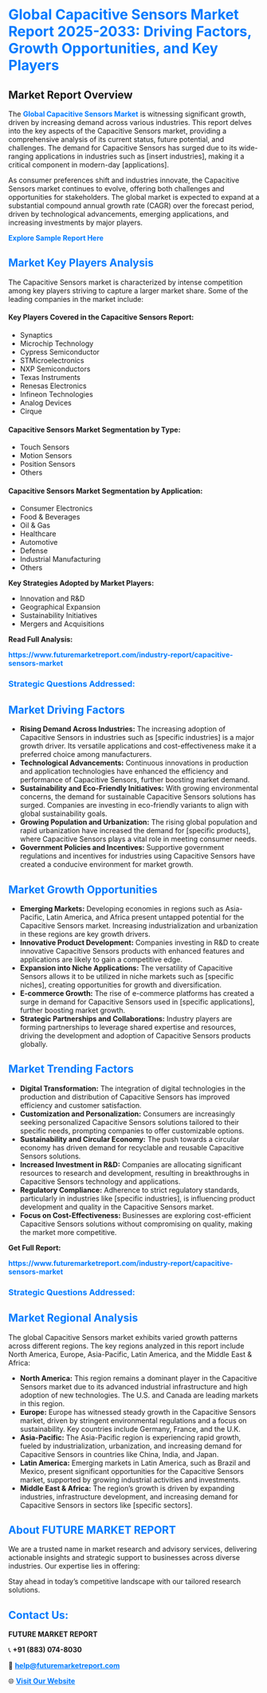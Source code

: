 <h1 style="color: #007BFF;">Global Capacitive Sensors Market Report 2025-2033: Driving Factors, Growth Opportunities, and Key Players</h1>

<section id="overview">
<h2>Market Report Overview</h2>
<p>The <a href="https://www.futuremarketreport.com/industry-report/capacitive-sensors-market" style="color: #007BFF; text-decoration: none;"><strong>Global Capacitive Sensors Market</strong></a> is witnessing significant growth, driven by increasing demand across various industries. This report delves into the key aspects of the Capacitive Sensors market, providing a comprehensive analysis of its current status, future potential, and challenges. The demand for Capacitive Sensors has surged due to its wide-ranging applications in industries such as [insert industries], making it a critical component in modern-day [applications].</p>
<p>As consumer preferences shift and industries innovate, the Capacitive Sensors market continues to evolve, offering both challenges and opportunities for stakeholders. The global market is expected to expand at a substantial compound annual growth rate (CAGR) over the forecast period, driven by technological advancements, emerging applications, and increasing investments by major players.</p>
</section>

<section id="overview">
<p><a href="https://www.futuremarketreport.com/request-sample/reportId=62585" style="color: #007BFF; text-decoration: none;"><strong>Explore Sample Report Here</strong></a></p>
</section>

<section id="key-players">
<h2 style="color: #007BFF;">Market Key Players Analysis</h2>
<p>The Capacitive Sensors market is characterized by intense competition among key players striving to capture a larger market share. Some of the leading companies in the market include:</p>
<h4>Key Players Covered in the Capacitive Sensors Report:</h4>
<ul><li>Synaptics</li><li>Microchip Technology</li><li>Cypress Semiconductor</li><li>STMicroelectronics</li><li>NXP Semiconductors</li><li>Texas Instruments</li><li>Renesas Electronics</li><li>Infineon Technologies</li><li>Analog Devices</li><li>Cirque</li></ul>
<h4>Capacitive Sensors Market Segmentation by Type:</h4>
<ul><li>Touch Sensors</li><li>Motion Sensors</li><li>Position Sensors</li><li>Others</li></ul>

<h4>Capacitive Sensors Market Segmentation by Application:</h4>
<ul><li>Consumer Electronics</li><li>Food &amp; Beverages</li><li>Oil &amp; Gas</li><li>Healthcare</li><li>Automotive</li><li>Defense</li><li>Industrial Manufacturing</li><li>Others</li></ul>
<p><strong>Key Strategies Adopted by Market Players:</strong></p>
<ul>
<li>Innovation and R&D</li>
<li>Geographical Expansion</li>
<li>Sustainability Initiatives</li>
<li>Mergers and Acquisitions</li>
</ul>
</section>

<section>
<p><strong>Read Full Analysis: </strong></p><a href="https://www.futuremarketreport.com/industry-report/capacitive-sensors-market" style="color: #007BFF; text-decoration: none;"><strong>https://www.futuremarketreport.com/industry-report/capacitive-sensors-market</strong></a>
<h3 style="color: #007BFF;">Strategic Questions Addressed:</h3>
</section>

<section id="driving-factors">
<h2 style="color: #007BFF;">Market Driving Factors</h2>
<ul>
<li><strong>Rising Demand Across Industries:</strong> The increasing adoption of Capacitive Sensors in industries such as [specific industries] is a major growth driver. Its versatile applications and cost-effectiveness make it a preferred choice among manufacturers.</li>
<li><strong>Technological Advancements:</strong> Continuous innovations in production and application technologies have enhanced the efficiency and performance of Capacitive Sensors, further boosting market demand.</li>
<li><strong>Sustainability and Eco-Friendly Initiatives:</strong> With growing environmental concerns, the demand for sustainable Capacitive Sensors solutions has surged. Companies are investing in eco-friendly variants to align with global sustainability goals.</li>
<li><strong>Growing Population and Urbanization:</strong> The rising global population and rapid urbanization have increased the demand for [specific products], where Capacitive Sensors plays a vital role in meeting consumer needs.</li>
<li><strong>Government Policies and Incentives:</strong> Supportive government regulations and incentives for industries using Capacitive Sensors have created a conducive environment for market growth.</li>
</ul>
</section>

<section id="growth-opportunities">
<h2 style="color: #007BFF;">Market Growth Opportunities</h2>
<ul>
<li><strong>Emerging Markets:</strong> Developing economies in regions such as Asia-Pacific, Latin America, and Africa present untapped potential for the Capacitive Sensors market. Increasing industrialization and urbanization in these regions are key growth drivers.</li>
<li><strong>Innovative Product Development:</strong> Companies investing in R&D to create innovative Capacitive Sensors products with enhanced features and applications are likely to gain a competitive edge.</li>
<li><strong>Expansion into Niche Applications:</strong> The versatility of Capacitive Sensors allows it to be utilized in niche markets such as [specific niches], creating opportunities for growth and diversification.</li>
<li><strong>E-commerce Growth:</strong> The rise of e-commerce platforms has created a surge in demand for Capacitive Sensors used in [specific applications], further boosting market growth.</li>
<li><strong>Strategic Partnerships and Collaborations:</strong> Industry players are forming partnerships to leverage shared expertise and resources, driving the development and adoption of Capacitive Sensors products globally.</li>
</ul>
</section>

<section id="trending-factors">
<h2 style="color: #007BFF;">Market Trending Factors</h2>
<ul>
<li><strong>Digital Transformation:</strong> The integration of digital technologies in the production and distribution of Capacitive Sensors has improved efficiency and customer satisfaction.</li>
<li><strong>Customization and Personalization:</strong> Consumers are increasingly seeking personalized Capacitive Sensors solutions tailored to their specific needs, prompting companies to offer customizable options.</li>
<li><strong>Sustainability and Circular Economy:</strong> The push towards a circular economy has driven demand for recyclable and reusable Capacitive Sensors solutions.</li>
<li><strong>Increased Investment in R&D:</strong> Companies are allocating significant resources to research and development, resulting in breakthroughs in Capacitive Sensors technology and applications.</li>
<li><strong>Regulatory Compliance:</strong> Adherence to strict regulatory standards, particularly in industries like [specific industries], is influencing product development and quality in the Capacitive Sensors market.</li>
<li><strong>Focus on Cost-Effectiveness:</strong> Businesses are exploring cost-efficient Capacitive Sensors solutions without compromising on quality, making the market more competitive.</li>
</ul>
</section>

<section>
<p><strong>Get Full Report: </strong></p><a href="https://www.futuremarketreport.com/industry-report/capacitive-sensors-market" style="color: #007BFF; text-decoration: none;"><strong>https://www.futuremarketreport.com/industry-report/capacitive-sensors-market</strong></a>
<h3 style="color: #007BFF;">Strategic Questions Addressed:</h3>
</section>


<section id="regional-analysis">
<h2 style="color: #007BFF;">Market Regional Analysis</h2>
<p>The global Capacitive Sensors market exhibits varied growth patterns across different regions. The key regions analyzed in this report include North America, Europe, Asia-Pacific, Latin America, and the Middle East & Africa:</p>
<ul>
<li><strong>North America:</strong> This region remains a dominant player in the Capacitive Sensors market due to its advanced industrial infrastructure and high adoption of new technologies. The U.S. and Canada are leading markets in this region.</li>
<li><strong>Europe:</strong> Europe has witnessed steady growth in the Capacitive Sensors market, driven by stringent environmental regulations and a focus on sustainability. Key countries include Germany, France, and the U.K.</li>
<li><strong>Asia-Pacific:</strong> The Asia-Pacific region is experiencing rapid growth, fueled by industrialization, urbanization, and increasing demand for Capacitive Sensors in countries like China, India, and Japan.</li>
<li><strong>Latin America:</strong> Emerging markets in Latin America, such as Brazil and Mexico, present significant opportunities for the Capacitive Sensors market, supported by growing industrial activities and investments.</li>
<li><strong>Middle East & Africa:</strong> The region’s growth is driven by expanding industries, infrastructure development, and increasing demand for Capacitive Sensors in sectors like [specific sectors].</li>
</ul>
</section>

<footer>
<h2 style="color: #007BFF;">About FUTURE MARKET REPORT</h2>
<p>We are a trusted name in market research and advisory services, delivering actionable insights and strategic support to businesses across diverse industries. Our expertise lies in offering:</p>

<p>Stay ahead in today’s competitive landscape with our tailored research solutions.</p>

<h2 style="color: #007BFF;">Contact Us:</h2>
<p><strong>FUTURE MARKET REPORT</strong></p>
<p>📞 <strong>+91 (883) 074-8030</strong></p>
<p>📧 <strong><a href="mailto:help@futuremarketreport.com" style="color: #007BFF;">help@futuremarketreport.com</a></strong></p>
<p>🌐 <strong><a href="https://www.futuremarketreport.com/" style="color: #007BFF;">Visit Our Website</a></strong></p>
</footer>